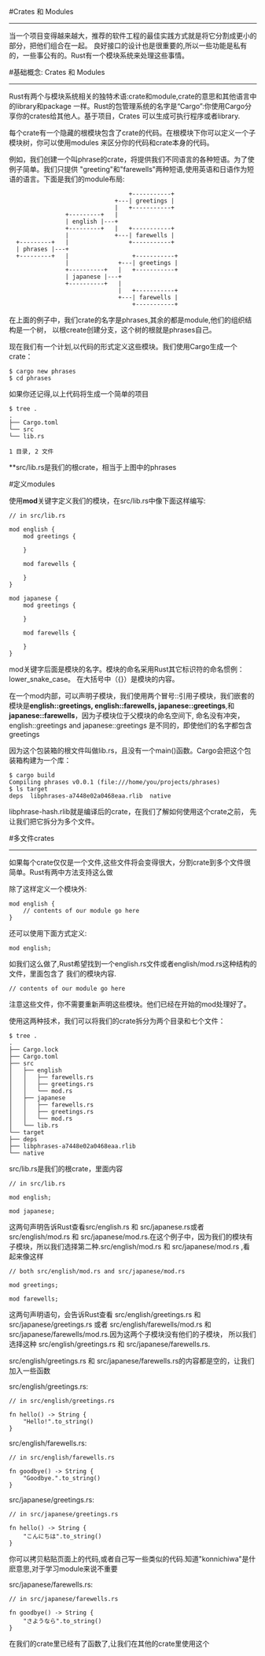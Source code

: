 #Crates 和 Modules
- - -
当一个项目变得越来越大，推荐的软件工程的最佳实践方式就是将它分割成更小的部分，把他们组合在一起。
良好接口的设计也是很重要的,所以一些功能是私有的，一些事公有的。Rust有一个模块系统来处理这些事情。


#基础概念: Crates 和 Modules

- - -

Rust有两个与模块系统相关的独特术语:crate和module,crate的意思和其他语言中的library和package
一样。Rust的包管理系统的名字是“Cargo”:你使用Cargo分享你的crates给其他人。基于项目，Crates
可以生成可执行程序或者library.

每个crate有一个隐藏的根模块包含了crate的代码。在根模块下你可以定义一个子模块树，你可以使用modules
来区分你的代码和crate本身的代码。

例如，我们创建一个叫phrase的crate，将提供我们不同语言的各种短语。为了使例子简单。我们只提供
"greeting"和"farewells"两种短语,使用英语和日语作为短语的语言。下面是我们的module布局:


                                      +-----------+
                                  +---| greetings |
                                  |   +-----------+
                    +---------+   |
                    | english |---+
                    +---------+   |   +-----------+
                    |             +---| farewells |
      +---------+   |                 +-----------+
      | phrases |---+
      +---------+   |                  +-----------+
                    |              +---| greetings |
                    +----------+   |   +-----------+
                    | japanese |---+
                    +----------+   |
                                   |   +-----------+
                                   +---| farewells |
                                       +-----------+

在上面的例子中，我们crate的名字是phrases,其余的都是module,他们的组织结构是一个树，
以根create创建分支，这个树的根就是phrases自己。

现在我们有一个计划,以代码的形式定义这些模块。我们使用Cargo生成一个crate：

    $ cargo new phrases
    $ cd phrases


如果你还记得,以上代码将生成一个简单的项目

    $ tree .
    .
    ├── Cargo.toml
    └── src
    └── lib.rs

    1 目录, 2 文件



**src/lib.rs是我们的根crate，相当于上图中的phrases



#定义modules

使用**mod**关键字定义我们的模块，在src/lib.rs中像下面这样编写:

    // in src/lib.rs

    mod english {
        mod greetings {

        }

        mod farewells {

        }
    }

    mod japanese {
        mod greetings {

        }

        mod farewells {

        }
    }

mod关键字后面是模块的名字。模块的命名采用Rust其它标识符的命名惯例：lower_snake_case。
在大括号中（{}）是模块的内容。

在一个mod内部，可以声明子模块，我们使用两个冒号::引用子模块，我们嵌套的模块是**english::greetings, english::farewells, japanese::greetings**,和**japanese::farewells**，因为子模块位于父模块的命名空间下,
命名没有冲突，english::greetings and japanese::greetings 是不同的，即使他们的名字都包含
greetings

因为这个包装箱的根文件叫做lib.rs，且没有一个main()函数。Cargo会把这个包装箱构建为一个库：

    $ cargo build
    Compiling phrases v0.0.1 (file:///home/you/projects/phrases)
    $ ls target
    deps  libphrases-a7448e02a0468eaa.rlib  native

libphrase-hash.rlib就是编译后的crate，在我们了解如何使用这个crate之前，
先让我们把它拆分为多个文件。


#多文件crates

- - -

如果每个crate仅仅是一个文件,这些文件将会变得很大，分割crate到多个文件很简单。Rust有两中方法支持这么做


除了这样定义一个模块外:

    mod english {
        // contents of our module go here
    }

还可以使用下面方式定义:

    mod english;

如我们这么做了,Rust希望找到一个english.rs文件或者english/mod.rs这种结构的文件，里面包含了
我们的模块内容.

    // contents of our module go here

注意这些文件，你不需要重新声明这些模块。他们已经在开始的mod处理好了。


使用这两种技术，我们可以将我们的crate拆分为两个目录和七个文件：


    $ tree .
    .
    ├── Cargo.lock
    ├── Cargo.toml
    ├── src
    │   ├── english
    │   │   ├── farewells.rs
    │   │   ├── greetings.rs
    │   │   └── mod.rs
    │   ├── japanese
    │   │   ├── farewells.rs
    │   │   ├── greetings.rs
    │   │   └── mod.rs
    │   └── lib.rs
    └── target
    ├── deps
    ├── libphrases-a7448e02a0468eaa.rlib
    └── native


src/lib.rs是我们的根crate，里面内容

    // in src/lib.rs

    mod english;

    mod japanese;

这两句声明告诉Rust查看src/english.rs 和 src/japanese.rs或者
src/english/mod.rs 和 src/japanese/mod.rs.在这个例子中，因为我们的模块有子模块，所以我们选择第二种.src/english/mod.rs 和 src/japanese/mod.rs ,看起来像这样

    // both src/english/mod.rs and src/japanese/mod.rs

    mod greetings;

    mod farewells;
    
这两句声明语句，会告诉Rust查看 src/english/greetings.rs 和 src/japanese/greetings.rs 或者 src/english/farewells/mod.rs 和 src/japanese/farewells/mod.rs.因为这两个子模块没有他们的子模块，
所以我们选择这种 src/english/greetings.rs 和 src/japanese/farewells.rs. 

src/english/greetings.rs 和 src/japanese/farewells.rs的内容都是空的，让我们加入一些函数

src/english/greetings.rs:

    // in src/english/greetings.rs

    fn hello() -> String {
        "Hello!".to_string()
    } 
    
    
src/english/farewells.rs:

    // in src/english/farewells.rs
    
    fn goodbye() -> String {
        "Goodbye.".to_string()
    }
 

src/japanese/greetings.rs:

    // in src/japanese/greetings.rs

    fn hello() -> String {
        "こんにちは".to_string()
    }
    

你可以拷贝粘贴页面上的代码,或者自己写一些类似的代码.知道"konnichiwa"是什麽意思,对于学习module来说不重要


src/japanese/farewells.rs:

    // in src/japanese/farewells.rs

    fn goodbye() -> String {
        "さようなら".to_string()
    }
    
在我们的crate里已经有了函数了,让我们在其他的crate里使用这个










